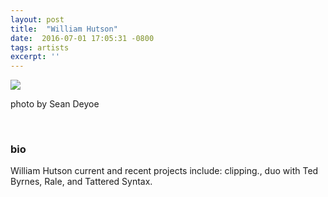 ```yaml
---
layout: post
title:  "William Hutson"
date:  2016-07-01 17:05:31 -0800
tags: artists
excerpt: ''
---
```


![]({{site.url}}/assets/hutson_for_webv2.jpg)

photo by Sean Deyoe

<br/>

### bio
William Hutson current and recent projects include: clipping., duo with Ted Byrnes, Rale, and Tattered Syntax.
